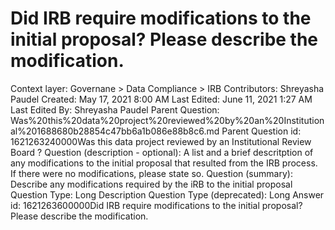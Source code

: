 # Did IRB require modifications to the initial proposal? Please describe the modification.

Context layer: Governane > Data Compliance > IRB
Contributors: Shreyasha Paudel
Created: May 17, 2021 8:00 AM
Last Edited: June 11, 2021 1:27 AM
Last Edited By: Shreyasha Paudel
Parent Question: Was%20this%20data%20project%20reviewed%20by%20an%20Institutional%201688680b28854c47bb6a1b086e88b8c6.md
Parent Question id: 1621263240000Was this data project reviewed by an Institutional Review Board ?
Question (description - optional): A list and a brief descritption of any modifications to the initial proposal that resulted from the IRB process. If there were no modifications, please state so. 
Question (summary): Describe any modifications required by the iRB to the initial proposal
Question Type: Long Description
Question Type (deprecated): Long Answer
id: 1621263600000Did IRB require modifications to the initial proposal? Please describe the modification.